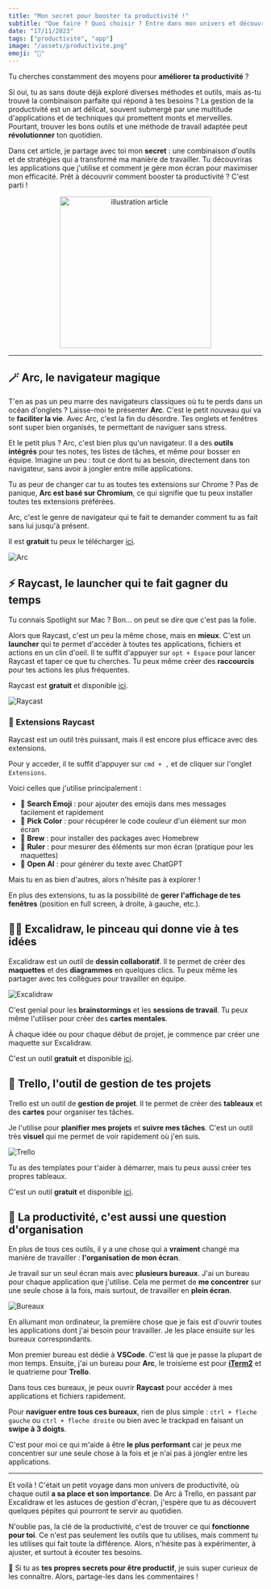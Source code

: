 ```yaml
---
title: "Mon secret pour booster ta productivité !"
subtitle: "Que faire ? Quoi choisir ? Entre dans mon univers et découvre comment des outils simples transforment ma routine de travail."
date: "17/11/2023"
tags: ["productivité", "app"]
image: "/assets/productivite.png"
emoji: "🚀"
---
```


Tu cherches constamment des moyens pour **améliorer ta productivité** ?

Si oui, tu as sans doute déjà exploré diverses méthodes et outils, mais as-tu trouvé la combinaison parfaite qui répond à tes besoins ? La gestion de la productivité est un art délicat, souvent submergé par une multitude d'applications et de techniques qui promettent monts et merveilles. Pourtant, trouver les bons outils et une méthode de travail adaptée peut **révolutionner** ton quotidien.

Dans cet article, je partage avec toi mon **secret** : une combinaison d'outils et de stratégies qui a transformé ma manière de travailler. Tu découvriras les applications que j'utilise et comment je gère mon écran pour maximiser mon efficacité. Prêt à découvrir comment booster ta productivité ? C'est parti !

<p align="center">
<img src="/assets/productivite.png" alt="illustration article" width="300" />
</p>

---

## 🪄 Arc, le navigateur magique

T'en as pas un peu marre des navigateurs classiques où tu te perds dans un océan d'onglets ? Laisse-moi te présenter **Arc**. C'est le petit nouveau qui va te **faciliter la vie**. Avec Arc, c'est la fin du désordre. Tes onglets et fenêtres sont super bien organisés, te permettant de naviguer sans stress.

Et le petit plus ? Arc, c'est bien plus qu'un navigateur. Il a des **outils intégrés** pour tes notes, tes listes de tâches, et même pour bosser en équipe. Imagine un peu : tout ce dont tu as besoin, directement dans ton navigateur, sans avoir à jongler entre mille applications.

Tu as peur de changer car tu as toutes tes extensions sur Chrome ? Pas de panique, **Arc est basé sur Chromium**, ce qui signifie que tu peux installer toutes tes extensions préférées.

Arc, c'est le genre de navigateur qui te fait te demander comment tu as fait sans lui jusqu'à présent.

Il est **gratuit** tu peux le télécharger [ici](https://arc.net/).

![Arc](/assets/arc.png)

## ⚡️ Raycast, le launcher qui te fait gagner du temps

Tu connais Spotlight sur Mac ? Bon... on peut se dire que c'est pas la folie.

Alors que Raycast, c'est un peu la même chose, mais en **mieux**. C'est un **launcher** qui te permet d'accéder à toutes tes applications, fichiers et actions en un clin d'oeil. Il te suffit d'appuyer sur `opt + Espace` pour lancer Raycast et taper ce que tu cherches. Tu peux même créer des **raccourcis** pour tes actions les plus fréquentes.

Raycast est **gratuit** et disponible [ici](https://www.raycast.com/).

![Raycast](/assets/raycast.png)

### 🧩 Extensions Raycast

Raycast est un outil très puissant, mais il est encore plus efficace avec des extensions.

Pour y acceder, il te suffit d'appuyer sur `cmd + ,` et de cliquer sur l'onglet `Extensions`.

Voici celles que j'utilise principalement :

- 🥳 **Search Emoji** : pour ajouter des emojis dans mes messages facilement et rapidement
- 🎨 **Pick Color** : pour récupérer le code couleur d'un élément sur mon écran
- 🍺 **Brew** : pour installer des packages avec Homebrew
- 📐 **Ruler** : pour mesurer des éléments sur mon écran (pratique pour les maquettes)
- 💬 **Open AI** : pour générer du texte avec ChatGPT

Mais tu en as bien d'autres, alors n'hésite pas à explorer !

En plus des extensions, tu as la possibilité de **gerer l'affichage de tes fenêtres** (position en full screen, à droite, à gauche, etc.).

## 👨‍🎨 Excalidraw, le pinceau qui donne vie à tes idées

Excalidraw est un outil de **dessin collaboratif**. Il te permet de créer des **maquettes** et des **diagrammes** en quelques clics. Tu peux même les partager avec tes collègues pour travailler en équipe.

![Excalidraw](/assets/excalidraw.png)

C'est genial pour les **brainstormings** et les **sessions de travail**. Tu peux même l'utiliser pour créer des **cartes mentales**.

À chaque idée ou pour chaque début de projet, je commence par créer une maquette sur Excalidraw.

C'est un outil **gratuit** et disponible [ici](https://excalidraw.com/).

## 💎 Trello, l'outil de gestion de tes projets

Trello est un outil de **gestion de projet**. Il te permet de créer des **tableaux** et des **cartes** pour organiser tes tâches.

Je l'utilise pour **planifier mes projets** et **suivre mes tâches**. C'est un outil très **visuel** qui me permet de voir rapidement où j'en suis.

![Trello](/assets/trello.png)

Tu as des templates pour t'aider à démarrer, mais tu peux aussi créer tes propres tableaux.

C'est un outil **gratuit** et disponible [ici](https://trello.com/).

## 🔋 La productivité, c'est aussi une question d'organisation

En plus de tous ces outils, il y a une chose qui a **vraiment** changé ma manière de travailler : **l'organisation de mon écran**.

Je travail sur un seul écran mais avec **plusieurs bureaux**. J'ai un bureau pour chaque application que j'utilise. Cela me permet de **me concentrer** sur une seule chose à la fois, mais surtout, de travailler en **plein écran**.

![Bureaux](/assets/bureau.png)

En allumant mon ordinateur, la première chose que je fais est d'ouvrir toutes les applications dont j'ai besoin pour travailler. Je les place ensuite sur les bureaux correspondants.

Mon premier bureau est dédié à **VSCode**. C'est là que je passe la plupart de mon temps. Ensuite, j'ai un bureau pour **Arc**, le troisieme est pour **[iTerm2](https://alexandre-blog.vercel.app/posts/terminal-macos-top)** et le quatrieme pour **Trello**.

Dans tous ces bureaux, je peux ouvrir **Raycast** pour accéder à mes applications et fichiers rapidement.

Pour **naviguer entre tous ces bureaux**, rien de plus simple : `ctrl + fleche gauche` ou `ctrl + fleche droite` ou bien avec le trackpad en faisant un **swipe à 3 doigts**.

C'est pour moi ce qui m'aide à être **le plus performant** car je peux me concentrer sur une seule chose à la fois et je n'ai pas à jongler entre les applications.

---

Et voilà ! C'était un petit voyage dans mon univers de productivité, où chaque outil **a sa place et son importance**. De Arc à Trello, en passant par Excalidraw et les astuces de gestion d'écran, j'espère que tu as découvert quelques pépites qui pourront te servir au quotidien.

N'oublie pas, la clé de la productivité, c'est de trouver ce qui **fonctionne pour toi**. Ce n'est pas seulement les outils que tu utilises, mais comment tu les utilises qui fait toute la différence. Alors, n'hésite pas à expérimenter, à ajuster, et surtout à écouter tes besoins.

🧠 Si tu as **tes propres secrets pour être productif**, je suis super curieux de les connaître. Alors, partage-les dans les commentaires !
